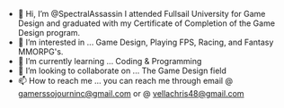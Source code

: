 - 👋 Hi, I’m @SpectralAssassin I attended Fullsail University for Game Design and graduated with my Certificate of Completion of the Game Design program.
- 👀 I’m interested in ... Game Design, Playing FPS, Racing, and Fantasy MMORPG's.
- 🌱 I’m currently learning ... Coding & Programming
- 💞️ I’m looking to collaborate on ... The Game Design field
- 📫 How to reach me ... you can reach me through email @ gamerssojourninc@gmail.com or @ vellachris48@gmail.com

<!---
SpectralAssassin/SpectralAssassin is a ✨ special ✨ repository because its `README.md` (this file) appears on your GitHub profile.
You can click the Preview link to take a look at your changes.
--->
